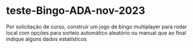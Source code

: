 # teste-Bingo-ADA-nov-2023
Por solicitação de curso, construir um jogo de bingo multiplayer para rodar local com opções para sorteio automático aleatório ou manual que ao final indique alguns dados estatísticos
